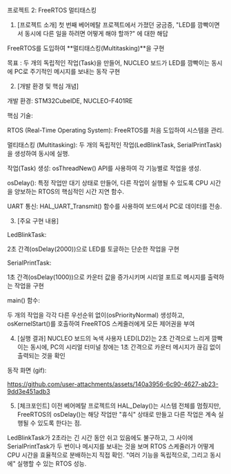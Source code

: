 프로젝트 2: FreeRTOS 멀티태스킹
1. [프로젝트 소개]
첫 번째 베어메탈 프로젝트에서 가졌던 궁금증, "LED를 깜빡이면서 동시에 다른 일을 하려면 어떻게 해야 할까?" 에 대한 해답

FreeRTOS를 도입하여 **멀티태스킹(Multitasking)**을 구현

목표 : 두 개의 독립적인 작업(Task)을 만들어, NUCLEO 보드가 LED를 깜빡이는 동시에 PC로 주기적인 메시지를 보내는 동작 구현

2. [개발 환경 및 핵심 개념]
   
개발 환경: STM32CubeIDE, NUCLEO-F401RE

핵심 기술:

RTOS (Real-Time Operating System): FreeRTOS를 처음 도입하여 시스템을 관리.

멀티태스킹 (Multitasking): 두 개의 독립적인 작업(LedBlinkTask, SerialPrintTask)을 생성하여 동시에 실행.

작업(Task) 생성: osThreadNew() API를 사용하여 각 기능별로 작업을 생성.

osDelay(): 특정 작업만 대기 상태로 만들어, 다른 작업이 실행될 수 있도록 CPU 시간을 양보하는 RTOS의 핵심적인 시간 지연 함수.

UART 통신: HAL_UART_Transmit() 함수를 사용하여 보드에서 PC로 데이터를 전송.

3. [주요 구현 내용]
   
LedBlinkTask:

2초 간격(osDelay(2000))으로 LED를 토글하는 단순한 작업을 구현

SerialPrintTask:

1초 간격(osDelay(1000))으로 카운터 값을 증가시키며 시리얼 포트로 메시지를 출력하는 작업을 구현

main() 함수:

두 개의 작업을 각각 다른 우선순위 없이(osPriorityNormal) 생성하고, osKernelStart()를 호출하여 FreeRTOS 스케줄러에게 모든 제어권을 부여

4. [실행 결과]
NUCLEO 보드의 녹색 사용자 LED(LD2)는 2초 간격으로 느리게 깜빡이는 동시에, PC의 시리얼 터미널 창에는 1초 간격으로 카운터 메시지가 끊김 없이 출력되는 것을 확인

동작 화면 (gif): 

https://github.com/user-attachments/assets/140a3956-6c90-4627-ab23-9dd3e451adb3

5. [체크포인트]
이전 베어메탈 프로젝트의 HAL_Delay()는 시스템 전체를 멈췄지만, FreeRTOS의 osDelay()는 해당 작업만 "휴식" 상태로 만들고 다른 작업은 계속 실행될 수 있도록 한다는 점.

LedBlinkTask가 2초라는 긴 시간 동안 쉬고 있음에도 불구하고, 그 사이에 SerialPrintTask가 두 번이나 메시지를 보내는 것을 보며 RTOS 스케줄러가 어떻게 CPU 시간을 효율적으로 분배하는지 직접 확인.  "여러 기능을 독립적으로, 그리고 동시에" 실행할 수 있는 RTOS 성능. 
